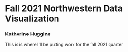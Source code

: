 # Fall 2021 Northwestern Data Visualization

### Katherine Huggins

This is is where I'll be putting work for the fall 2021 quarter
